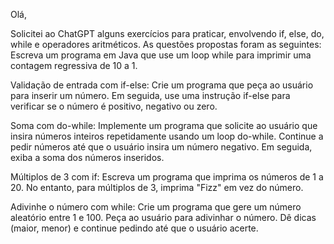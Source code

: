 Olá,

Solicitei ao ChatGPT alguns exercícios para praticar, envolvendo if, else, do, while e operadores aritméticos. As questões propostas foram as seguintes:
Escreva um programa em Java que use um loop while para imprimir uma contagem regressiva de 10 a 1.

Validação de entrada com if-else:
Crie um programa que peça ao usuário para inserir um número. Em seguida, use uma instrução if-else para verificar se o número é positivo, negativo ou zero.

Soma com do-while:
Implemente um programa que solicite ao usuário que insira números inteiros repetidamente usando um loop do-while. Continue a pedir números até que o usuário insira um número negativo. Em seguida, exiba a soma dos números inseridos.

Múltiplos de 3 com if:
Escreva um programa que imprima os números de 1 a 20. No entanto, para múltiplos de 3, imprima "Fizz" em vez do número.

Adivinhe o número com while:
Crie um programa que gere um número aleatório entre 1 e 100. Peça ao usuário para adivinhar o número. Dê dicas (maior, menor) e continue pedindo até que o usuário acerte.
